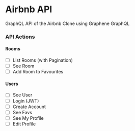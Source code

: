 # Airbnb API

GraphQL API of the Airbnb Clone using Graphene GraphQL

### API Actions

#### Rooms

- [ ] List Rooms (with Pagination)
- [ ] See Room
- [ ] Add Room to Favourites

#### Users

- [ ] See User
- [ ] Login (JWT)
- [ ] Create Account
- [ ] See Favs
- [ ] See My Profile
- [ ] Edit Profile
